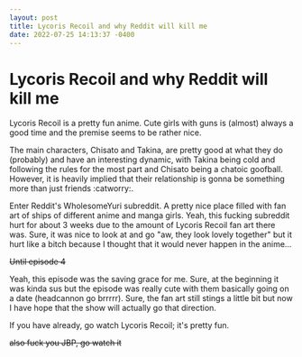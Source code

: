 ```yaml
---
layout: post
title: Lycoris Recoil and why Reddit will kill me
date: 2022-07-25 14:13:37 -0400
---
```


# Lycoris Recoil and why Reddit will kill me
Lycoris Recoil is a pretty fun anime. Cute girls with guns is (almost) always a good time and the premise seems to be rather nice.

The main characters, Chisato and Takina, are pretty good at what they do (probably) and have an interesting dynamic, with Takina being cold and following the rules for the most part and Chisato being a chatoic goofball. However, it is heavily implied that their relationship is gonna be something more than just friends :catworry:.

Enter Reddit's WholesomeYuri subreddit. A pretty nice place filled with fan art of ships of different anime and manga girls. Yeah, this fucking subreddit hurt for about 3 weeks due to the amount of Lycoris Recoil fan art there was. Sure, it was nice to look at and go "aw, they look lovely together" but it hurt like a bitch because I thought that it would never happen in the anime...

~~Until episode 4~~

Yeah, this episode was the saving grace for me. Sure, at the beginning it was kinda sus but the episode was really cute with them basically going on a date (headcannon go brrrrr). Sure, the fan art still stings a little bit but now I have hope that the show will actually go that direction.

If you have already, go watch Lycoris Recoil; it's pretty fun.

~~also fuck you JBP, go watch it~~